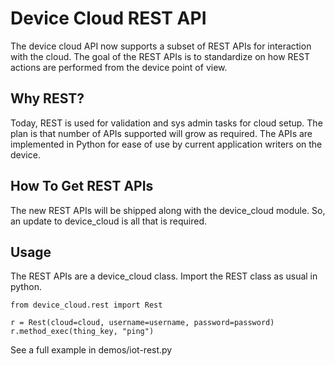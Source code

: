 Device Cloud REST API
=====================
The device cloud API now supports a subset of REST APIs for
interaction with the cloud.  The goal of the REST APIs is to
standardize on how REST actions are performed from the device point of
view.

Why REST?
---------
Today, REST is used for validation and sys admin tasks for cloud
setup.  The plan is that number of APIs supported will grow as
required.  The APIs are implemented in Python for ease of use by current
application writers on the device.

How To Get REST APIs
--------------------
The new REST APIs will be shipped along with the device_cloud module.
So, an update to device_cloud is all that is required.

Usage
-----
The REST APIs are a device_cloud class.  Import the REST class as
usual in python.
```
from device_cloud.rest import Rest

r = Rest(cloud=cloud, username=username, password=password)
r.method_exec(thing_key, "ping")

```

See a full example in demos/iot-rest.py
